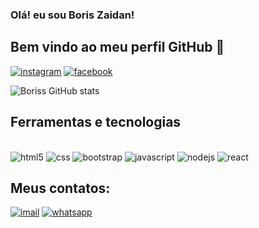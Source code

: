 
### Olá! eu sou Boris Zaidan!
## Bem vindo ao meu perfil GitHub 👋

[![instagram](https://img.shields.io/badge/Instagram-E4405F?style=for-the-badge&logo=instagram&logoColor=white)](https://instagram.com/bzmgs31/)
[![facebook](https://img.shields.io/badge/Facebook-1877F2?style=for-the-badge&logo=facebook&logoColor=white)](https://facebook.com/bzmgs31/)

![Boriss GitHub stats](https://github-readme-stats.vercel.app/api?username=devBzaidan&show_icons=true&theme=merko)

## Ferramentas e tecnologias 

<div style="display: inline_block"><br/>
  <img  aling="center"alt="html5"src="https://img.shields.io/badge/HTML5-E34F26?style=for-the-badge&logo=html5&logoColor=white"/>
  <img  aling="center"alt="css"src="https://img.shields.io/badge/CSS3-1572B6?style=for-the-badge&logo=css3&logoColor=white"/>
  <img aling="center"alt="bootstrap"src="https://img.shields.io/badge/Bootstrap-563D7C?style=for-the-badge&logo=bootstrap&logoColor=white"/>
  <img  aling="center"alt="javascript"src="https://img.shields.io/badge/JavaScript-F7DF1E?style=for-the-badge&logo=javascript&logoColor=black"/>
  <img  aling="center"alt="nodejs"src="https://img.shields.io/badge/Node.js-43853D?style=for-the-badge&logo=node.js&logoColor=white"/>
  <img  aling="center"alt="react"src="https://img.shields.io/badge/React-20232A?style=for-the-badge&logo=react&logoColor=61DAFB"/>


## Meus contatos:

[![imail](https://img.shields.io/badge/Gmail-D14836?style=for-the-badge&logo=gmail&logoColor=white)](https://bszmgs31@gmail.com)
[![whatsapp](https://img.shields.io/badge/WhatsApp-25D366?style=for-the-badge&logo=whatsapp&logoColor=white)](https://api.whatsapp.com/send?phone=5532991131338)


